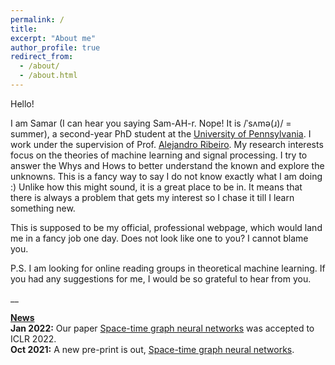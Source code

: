 ```yaml
---
permalink: /
title: 
excerpt: "About me"
author_profile: true
redirect_from: 
  - /about/
  - /about.html
---
```


Hello! 

I am Samar (I can hear you saying Sam-AH-r. Nope! It is /ˈsʌmə(ɹ)/ = summer), a second-year PhD student at the <a href="https://www.upenn.edu/">University of Pennsylvania</a>. I work under the supervision of Prof. <a href="https://alelab.seas.upenn.edu/alejandro-ribeiro/">Alejandro Ribeiro</a>. My research interests focus on the theories of machine learning and signal processing. I try to answer the Whys and Hows to better understand the known and explore the unknowns. This is a fancy way to say I do not know exactly what I am doing :) Unlike how this might sound, it is a great place to be in. It means that there is always a problem that gets my interest so I chase it till I learn something new. 

This is supposed to be my official, professional webpage, which would land me in a fancy job one day. Does not look like one to you? I cannot blame you.

P.S. I am looking for online reading groups in theoretical machine learning. If you had any suggestions for me, I would be so grateful to hear from you.

__

<u><b>News</b></u>
<br><b>Jan 2022:</b> Our paper <a href="https://bit.ly/3amHDzL">Space-time graph neural networks</a> was accepted to ICLR 2022.
<br><b>Oct 2021:</b> A new pre-print is out, <a href="https://bit.ly/3amHDzL">Space-time graph neural networks</a>.


